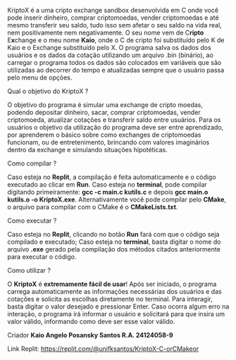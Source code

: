KriptoX é a uma cripto exchange sandbox desenvolvida em C onde você pode inserir dinheiro, comprar criptomoedas, vender criptomoedas e até mesmo transferir seu saldo, tudo isso sem afetar o seu saldo na vida real, nem positivamente nem negativamente. O seu nome vem de C**ripto** E**x**change e o meu nome **Kaio**, onde o C de cripto foi substituído pelo K de Kaio e o Exchange substituído pelo X. O programa salva os dados dos usuários e os dados da cotação utilizando um arquivo .bin (binário), ao carregar o programa todos os dados são colocados em variáveis que são utilizadas ao decorrer do tempo e atualizadas sempre que o usuário passa pelo menu de opções.

Qual o objetivo do KriptoX ?

O objetivo do programa é simular uma exchange de cripto moedas, podendo depositar dinheiro, sacar, comprar criptomoedas, vender criptomoeda, atualizar cotações e transferir saldo entre usuários. Para os usuários o objetivo da utilização do programa deve ser entre aprendizado, por aprenderem o básico sobre como exchanges de criptomoedas funcionam, ou de entretenimento, brincando com valores imaginários dentro da exchange e simulando situações hipotéticas. 

Como compilar ? 

Caso esteja no **Replit**, a compilação é feita automaticamente e o código executado ao clicar em **Run**. 
Caso esteja no **terminal**, pode compilar digitando primeiramente: **gcc -c main.c kutils.c** e depois **gcc main.o kutils.o -o KriptoX.exe**.
Alternativamente você pode compilar pelo **CMake**, o arquivo para compilar com o CMake é o **CMakeLists.txt**.

Como executar ?

Caso esteja no **Replit**, clicando no botão **Run** fará com que o código seja compilado e executado;
Caso esteja no **terminal**, basta digitar o nome do arquivo **.exe** gerado pela compilação dos métodos citados anteriormente para executar o código.

Como utilizar ?

O **KriptoX** é **extremamente fácil de usar**! Após ser iniciado, o programa carrega automaticamente as informações necessárias dos usuários e das cotações e solicita as escolhas diretamente no terminal. Para interagir, basta digitar o valor desejado e pressionar Enter. Caso ocorra algum erro na interação, o programa irá informar o usuário e solicitará para que insira um valor válido, informando como deve ser esse valor válido.

Criador
**Kaio Angelo Posansky Santos 
R.A. 24124058-9**

Link Replit: https://replit.com/@unifksantos/KriptoX-C-orCMakeor
